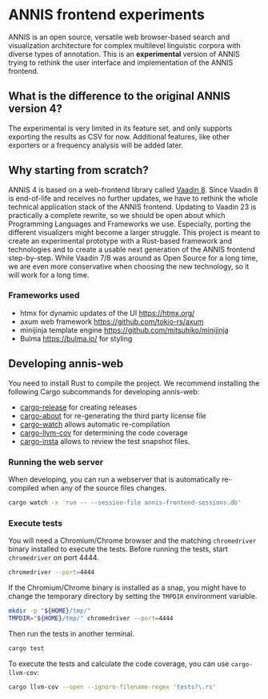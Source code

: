 # ANNIS frontend experiments

ANNIS is an open source, versatile web browser-based search and visualization
architecture for complex multilevel linguistic corpora with diverse types of
annotation. This is an **experimental** version of ANNIS trying to
rethink the user interface and implementation of the ANNIS frontend.

## What is the difference to the original ANNIS version 4?

The experimental is very limited in its feature set, and only supports exporting
the results as CSV for now. Additional features, like other exporters or a
frequency analysis will be added later.

## Why starting from scratch?

ANNIS 4 is based on a web-frontend library called [Vaadin
8](https://vaadin.com/vaadin-8). Since Vaadin 8 is end-of-life and receives no
further updates, we have to rethink the whole technical application stack of the
ANNIS frontend. Updating to Vaadin 23 is practically a complete rewrite, so we
should be open about which Programming Languages and Frameworks we use.
Especially, porting the different visualizers might become a larger struggle.
This project is meant to create an experimental prototype with a Rust-based
framework and technologies and to create a usable next generation of the ANNIS
frontend step-by-step. While Vaadin 7/8 was around as Open Source for a long
time, we are even more conservative when choosing the new technology, so it will
work for a long time.

### Frameworks used

- htmx for dynamic updates of the UI <https://htmx.org/>
- axum web framework <https://github.com/tokio-rs/axum>
- minijinja template engine <https://github.com/mitsuhiko/minijinja>
- Bulma <https://bulma.io/> for styling

## Developing annis-web

You need to install Rust to compile the project.
We recommend installing the following Cargo subcommands for developing annis-web:

- [cargo-release](https://crates.io/crates/cargo-release) for creating releases
- [cargo-about](https://crates.io/crates/cargo-about) for re-generating the
  third party license file
- [cargo-watch](https://crates.io/crates/cargo-watch) allows automatic re-compilation
- [cargo-llvm-cov](https://crates.io/crates/cargo-llvm-cov) for determining the code coverage
- [cargo-insta](https://crates.io/crates/cargo-insta) allows to review the test snapshot files.

### Running the web server

When developing, you can run a webserver that is automatically re-compiled when
any of the source files changes.

```bash
cargo watch -x 'run -- --session-file annis-frontend-sessions.db'
```

### Execute tests

You will need a Chromium/Chrome browser and the matching `chromedriver` binary
installed to execute the tests. Before running the tests, start `chromedriver`
on port 4444.

```bash
chromedriver --port=4444
```

If the Chromium/Chrome binary is installed as a snap, you might have to change
the temporary directory by setting the `TMPDIR` environment variable.

```bash
mkdir -p "${HOME}/tmp/"
TMPDIR="${HOME}/tmp/" chromedriver --port=4444
```

Then run the tests in another terminal.

```bash
cargo test
```

To execute the tests and calculate the code coverage, you can use `cargo-llvm-cov`:

```bash
cargo llvm-cov --open --ignore-filename-regex 'tests?\.rs'
```

